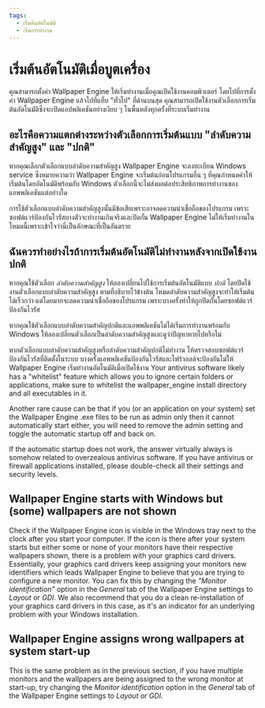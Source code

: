 ```yaml
---
tags:
  - เริ่มต้นอัตโนมัติ
  - เริ่มการทำงาน
---
```


# เริ่มต้นอัตโนมัติเมื่อบูตเครื่อง

คุณสามารถตั้งค่า Wallpaper Engine ให้เริ่มทำงานเมื่อคุณเปิดใช้งานคอมพิวเตอร์ โดยไปที่การตั้งค่า Wallpaper Engine แล้วไปที่แท็บ "ทั่วไป" ที่ด้านบนสุด คุณสามารถเปิดใช้งานตัวเลือกการเริ่มต้นอัตโนมัติซึ่งจะเปิดแอปพลิเคชันอย่างเงียบ ๆ ในพื้นหลังทุกครั้งที่ระบบเริ่มทำงาน

## อะไรคือความแตกต่างระหว่างตัวเลือกการเริ่มต้นแบบ "ลำดับความสำคัญสูง" และ "ปกติ"

หากคุณเลือกตัวเลือกแบบลำดับความสำคัญสูง Wallpaper Engine จะลงทะเบียน Windows service ซึ่งหมายความว่า Wallpaper Engine จะเริ่มต้นก่อนโปรแกรมอื่น ๆ ที่คุณกำหนดค่าให้เริ่มต้นโดยอัตโนมัติพร้อมกับ Windows ตัวเลือกนี้จะไม่ส่งผลต่อประสิทธิภาพการทำงานของแอพพลิเคชันแต่อย่างใด

การใช้ตัวเลือกแบบลำดับความสำคัญสูงนั้นมีข้อเสียเพราะอาจลดความน่าเชื่อถือของโปรแกรม เพราะซอฟต์แวร์ป้องกันไวรัสบางตัวจะทำงานเกินจริงและปิดกั้น Wallpaper Engine ไม่ให้เริ่มทำงานในโหมดนี้เพราะเข้าใจว่านี่เป็นลักษณะที่เป็นอันตราย

## ฉันควรทำอย่างไรถ้าการเริ่มต้นอัตโนมัติไม่ทำงานหลังจากเปิดใช้งานปกติ

หากคุณใช้ตัวเลือก *ลำดับความสำคัญสูง* ให้ลองเปลี่ยนไปใช้การเริ่มต้นอัตโนมัติแบบ *ปกติ* โดยปิดใช้งานตัวเลือกแบบลำดับความสำคัญสูง ตามที่อธิบายไว้ข้างต้น โหมดลำดับความสำคัญสูงจะทำให้เริ่มต้นได้เร็วกว่า แต่โดยมากจะลดความน่าเชื่อถือของโปรแกรม เพราะบางครั้งทำให้ถูกปิดกั้นโดยซอฟต์แวร์ป้องกันไวรัส

หากคุณใช้ตัวเลือกแบบลำดับความสำคัญปกติและแอพพลิเคชันไม่ได้เริ่มการทำงานพร้อมกับ Windows ให้ลองเปลี่ยนตัวเลือกเป็นลำดับความสำคัญสูงและดูว่าปัญหาหายไปหรือไม่

หากตัวเลือกแบบลำดับความสำคัญสูงหรือลำดับความสำคัญปกติไม่ทำงาน ให้ตรวจสอบซอฟต์แวร์ป้องกันไวรัสที่ติดตั้งในระบบ บางครั้งแอพพลิเคชันป้องกันไวรัสและไฟร์วอลล์จะป้องกันไม่ให้ Wallpaper Engine เริ่มทำงานอัตโนมัติเมื่อเปิดใช้งาน Your antivirus software likely has a "whitelist" feature which allows you to ignore certain folders or applications, make sure to whitelist the wallpaper_engine install directory and all executables in it.

Another rare cause can be that if you (or an application on your system) set the Wallpaper Engine .exe files to be run as admin only then it cannot automatically start either, you will need to remove the admin setting and toggle the automatic startup off and back on.

If the automatic startup does not work, the answer virtually always is somehow related to overzealous antivirus software. If you have antivirus or firewall applications installed, please double-check all their settings and security levels.

## Wallpaper Engine starts with Windows but (some) wallpapers are not shown

 Check if the Wallpaper Engine icon is visible in the Windows tray next to the clock after you start your computer. If the icon is there after your system starts but either some or none of your monitors have their respective wallpapers shown, there is a problem with your graphics card drivers. Essentially, your graphics card drivers keep assigning your monitors new identifiers which leads Wallpaper Engine to believe that you are trying to configure a new monitor. You can fix this by changing the *"Monitor identification"* option in the *General* tab of the Wallpaper Engine settings to *Layout* or *GDI*. We also recommend that you do a clean re-installation of your graphics card drivers in this case, as it's an indicator for an underlying problem with your Windows installation.

 ## Wallpaper Engine assigns wrong wallpapers at system start-up

 This is the same problem as in the previous section, if you have multiple monitors and the wallpapers are being assigned to the wrong monitor at start-up, try changing the *Monitor identification* option in the *General* tab of the Wallpaper Engine settings to *Layout* or *GDI*.